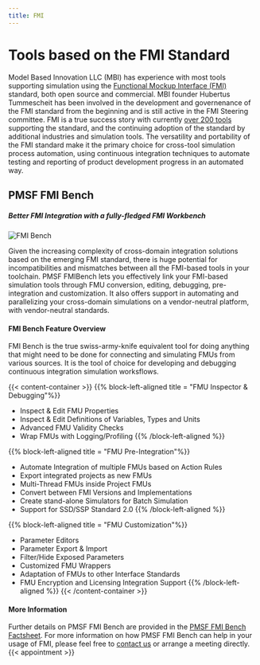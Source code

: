 ```yaml
---
title: FMI
---
```


# Tools based on the FMI Standard 

Model Based Innovation LLC (MBI) has experience with most tools supporting simulation using the [Functional Mockup Interface (FMI)](https://www.fmi-standard.org) standard, both open source and commercial. MBI founder Hubertus Tummescheit has been involved in the development and governenance of the FMI standard from the beginning and is still active in the FMI Steering committee. FMI is a true success story with currently [over 200 tools](https://www.fmi-standard.org/tools) supporting the standard, and the continuing adoption of the standard by additional industries and simulation tools. The versatility and portability of the FMI standard make it the primary choice for cross-tool simulation process automation, using continuous integration techniques to automate testing and reporting of product development progress in an automated way.

## PMSF FMI Bench 

##### Better FMI Integration with a fully-fledged FMI Workbench

![FMI Bench](/images/FMIBenchSplash.png)

Given the increasing complexity of cross-domain integration solutions based on the emerging FMI standard, there is huge potential for incompatibilities and mismatches between all the FMI-based tools in your toolchain. 
PMSF FMIBench lets you effectively link your FMI-based simulation tools through FMU conversion, editing, debugging, pre-integration and customization. 
It also offers support in automating and parallelizing your cross-domain simulations on a vendor-neutral platform, with vendor-neutral standards.

#### FMI Bench Feature Overview

FMI Bench is the true swiss-army-knife equivalent tool for doing anything that might need to be done for connecting and simulating FMUs from various sources. It is the tool of choice for developing and debugging continuous integration simulation worksflows.

{{< content-container >}}
{{% block-left-aligned title = "FMU Inspector & Debugging"%}}
- Inspect & Edit FMU Properties
- Inspect & Edit Definitions of Variables, Types and Units
- Advanced FMU Validity Checks
- Wrap FMUs with Logging/Profiling
{{% /block-left-aligned %}}

{{% block-left-aligned title = "FMU Pre-Integration"%}}
- Automate Integration of multiple FMUs based on Action Rules
- Export integrated projects as new FMUs
- Multi-Thread FMUs inside Project FMUs
- Convert between FMI Versions and Implementations
- Create stand-alone Simulators for Batch Simulation
- Support for SSD/SSP Standard 2.0
{{% /block-left-aligned %}}

{{% block-left-aligned title = "FMU Customization"%}}
- Parameter Editors
- Parameter Export & Import
- Filter/Hide Exposed Parameters
- Customized FMU Wrappers
- Adaptation of FMUs to other Interface Standards
- FMU Encryption and Licensing Integration Support
{{% /block-left-aligned %}}
{{< /content-container >}}

#### More Information
Further details on PMSF FMI Bench are provided in the [PMSF FMI Bench Factsheet](PMSF%20FMI%20Bench%20Factsheet.pdf). For more information on how PMSF FMI Bench can help in your usage of FMI, please feel free to [contact us](https://www.modelbased.cloud/company) or arrange a meeting directly.
{{< appointment >}}





